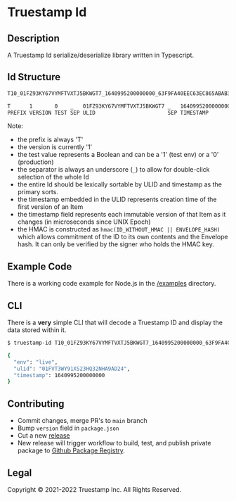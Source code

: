 # Truestamp Id

## Description

A Truestamp Id serialize/deserialize library written in Typescript.

## Id Structure

```txt
T10_01FZ93KY67VYMFTVXTJ5BKWGT7_1640995200000000_63F9FA40EEC63EC865ABAB31A9ED1638

T      1       0    _   01FZ93KY67VYMFTVXTJ5BKWGT7 _   1640995200000000 _   63F9FA40EEC63EC865ABAB31A9ED1638
PREFIX VERSION TEST SEP ULID                       SEP TIMESTAMP        SEP HMAC-SHA256 (truncated to 16B)
```

Note:

* the prefix is always 'T'
* the version is currently '1'
* the test value represents a Boolean and can be a '1' (test env) or a '0' (production)
* the separator is always an underscore (`_`) to allow for double-click selection of the whole Id
* the entire Id should be lexically sortable by ULID and timestamp as the primary sorts.
* the timestamp embedded in the ULID represents creation time of the first version of an Item
* the timestamp field represents each immutable version of that Item as it changes (in microseconds since UNIX Epoch)
* the HMAC is constructed as `hmac(ID_WITHOUT_HMAC || ENVELOPE_HASH)` which allows commitment of the ID to its own contents and the Envelope hash. It can only be verified by the signer who holds the HMAC key.

## Example Code

There is a working code example for Node.js in the [/examples](/examples) directory.

## CLI

There is a **very** simple CLI that will decode a Truestamp ID and
display the data stored within it.

```sh
$ truestamp-id T10_01FZ93KY67VYMFTVXTJ5BKWGT7_1640995200000000_63F9FA40EEC63EC865ABAB31A9ED1638

{
  "env": "live",
  "ulid": "01FVT3WY91XS23HQ32NHA9AD24",
  "timestamp": 1640995200000000
}
```

## Contributing

* Commit changes, merge PR's to `main` branch
* Bump `version` field in `package.json`
* Cut a new [release](https://github.com/truestamp/truestamp-id/releases)
* New release will trigger workflow to build, test, and publish private package to [Github Package Registry](https://github.com/truestamp/truestamp-id/packages).

## Legal

Copyright © 2021-2022 Truestamp Inc. All Rights Reserved.
